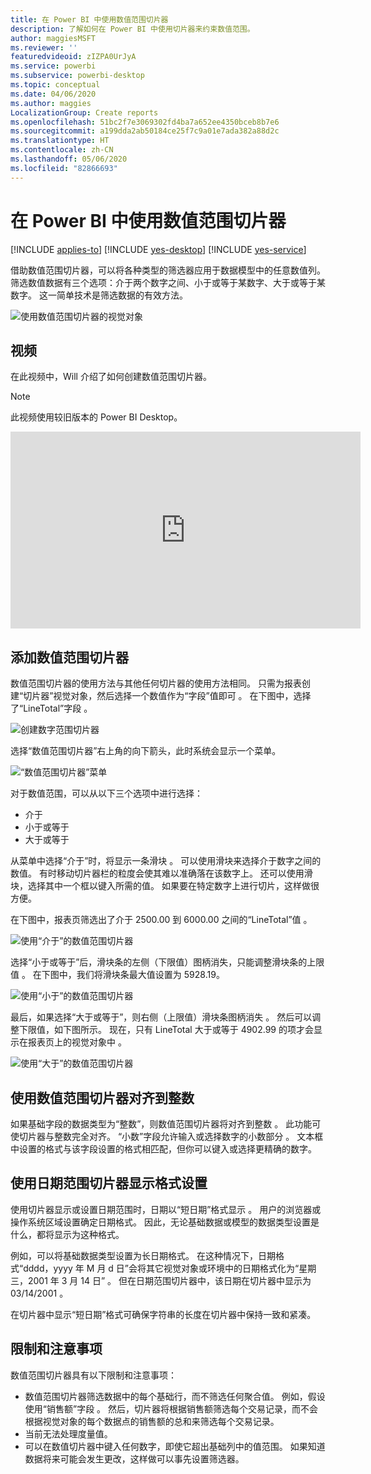 ```yaml
---
title: 在 Power BI 中使用数值范围切片器
description: 了解如何在 Power BI 中使用切片器来约束数值范围。
author: maggiesMSFT
ms.reviewer: ''
featuredvideoid: zIZPA0UrJyA
ms.service: powerbi
ms.subservice: powerbi-desktop
ms.topic: conceptual
ms.date: 04/06/2020
ms.author: maggies
LocalizationGroup: Create reports
ms.openlocfilehash: 51bc2f7e3069302fd4ba7a652ee4350bceb8b7e6
ms.sourcegitcommit: a199dda2ab50184ce25f7c9a01e7ada382a88d2c
ms.translationtype: HT
ms.contentlocale: zh-CN
ms.lasthandoff: 05/06/2020
ms.locfileid: "82866693"
---
```

# <a name="use-the-numeric-range-slicer-in-power-bi"></a>在 Power BI 中使用数值范围切片器

[!INCLUDE [applies-to](includes/applies-to.md)] [!INCLUDE [yes-desktop](includes/yes-desktop.md)] [!INCLUDE [yes-service](includes/yes-service.md)]

借助数值范围切片器，可以将各种类型的筛选器应用于数据模型中的任意数值列。 筛选数值数据有三个选项：介于两个数字之间、小于或等于某数字、大于或等于某数字。 这一简单技术是筛选数据的有效方法。

![使用数值范围切片器的视觉对象](media/desktop-slicer-numeric-range/desktop-slicer-numeric-range-0.png)

## <a name="video"></a>视频

在此视频中，Will 介绍了如何创建数值范围切片器。

> [!NOTE]
> 此视频使用较旧版本的 Power BI Desktop。

<iframe width="560" height="315" src="https://www.youtube.com/embed/zIZPA0UrJyA" frameborder="0" allowfullscreen></iframe> 


## <a name="add-a-numeric-range-slicer"></a>添加数值范围切片器

数值范围切片器的使用方法与其他任何切片器的使用方法相同。 只需为报表创建“切片器”视觉对象，然后选择一个数值作为“字段”值即可   。 在下图中，选择了“LineTotal”字段  。

![创建数字范围切片器](media/desktop-slicer-numeric-range/desktop-slicer-numeric-range-1-create.png)

选择“数值范围切片器”右上角的向下箭头，此时系统会显示一个菜单。

![“数值范围切片器”菜单](media/desktop-slicer-numeric-range/desktop-slicer-numeric-range-2-between.png)

对于数值范围，可以从以下三个选项中进行选择：

* 介于 
* 小于或等于 
* 大于或等于 

从菜单中选择“介于”时，将显示一条滑块  。 可以使用滑块来选择介于数字之间的数值。 有时移动切片器栏的粒度会使其难以准确落在该数字上。 还可以使用滑块，选择其中一个框以键入所需的值。 如果要在特定数字上进行切片，这样做很方便。

在下图中，报表页筛选出了介于 2500.00 到 6000.00 之间的“LineTotal”值  。

![使用“介于”的数值范围切片器](media/desktop-slicer-numeric-range/desktop-slicer-numeric-range-3-between-range.png)

选择“小于或等于”后，滑块条的左侧（下限值）图柄消失，只能调整滑块条的上限值  。 在下图中，我们将滑块条最大值设置为 5928.19。

![使用“小于”的数值范围切片器](media/desktop-slicer-numeric-range/desktop-slicer-numeric-range-4-less-than.png)

最后，如果选择“大于或等于”，则右侧（上限值）滑块条图柄消失  。 然后可以调整下限值，如下图所示。 现在，只有 LineTotal 大于或等于 4902.99 的项才会显示在报表页上的视觉对象中  。

![使用“大于”的数值范围切片器](media/desktop-slicer-numeric-range/desktop-slicer-numeric-range-5-greater-than.png)

## <a name="snap-to-whole-numbers-with-the-numeric-range-slicer"></a>使用数值范围切片器对齐到整数

如果基础字段的数据类型为“整数”，则数值范围切片器将对齐到整数  。 此功能可使切片器与整数完全对齐。 “小数”字段允许输入或选择数字的小数部分  。 文本框中设置的格式与该字段设置的格式相匹配，但你可以键入或选择更精确的数字。

## <a name="display-formatting-with-the-date-range-slicer"></a>使用日期范围切片器显示格式设置

使用切片器显示或设置日期范围时，日期以“短日期”格式显示  。 用户的浏览器或操作系统区域设置确定日期格式。 因此，无论基础数据或模型的数据类型设置是什么，都将显示为这种格式。

例如，可以将基础数据类型设置为长日期格式。 在这种情况下，日期格式“dddd，yyyy 年 M 月 d 日”会将其它视觉对象或环境中的日期格式化为“星期三，2001 年 3 月 14 日”   。 但在日期范围切片器中，该日期在切片器中显示为 03/14/2001  。

在切片器中显示“短日期”格式可确保字符串的长度在切片器中保持一致和紧凑。

## <a name="limitations-and-considerations"></a>限制和注意事项

数值范围切片器具有以下限制和注意事项：

* 数值范围切片器筛选数据中的每个基础行，而不筛选任何聚合值。 例如，假设使用“销售额”字段  。 然后，切片器将根据销售额筛选每个交易记录，而不会根据视觉对象的每个数据点的销售额的总和来筛选每个交易记录。
* 当前无法处理度量值。
* 可以在数值切片器中键入任何数字，即使它超出基础列中的值范围。 如果知道数据将来可能会发生更改，这样做可以事先设置筛选器。
